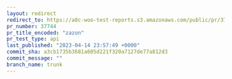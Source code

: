 ```yaml
---
layout: redirect
redirect_to: https://a8c-woo-test-reports.s3.amazonaws.com/public/pr/37744/api/index.html
pr_number: 37744
pr_title_encoded: "zazon"
pr_test_type: api
last_published: "2023-04-14 23:57:49 +0000"
commit_sha: a3cb1735b3681a605d221f320a7127de77a812d3
commit_message: ""
branch_name: trunk
---
```


